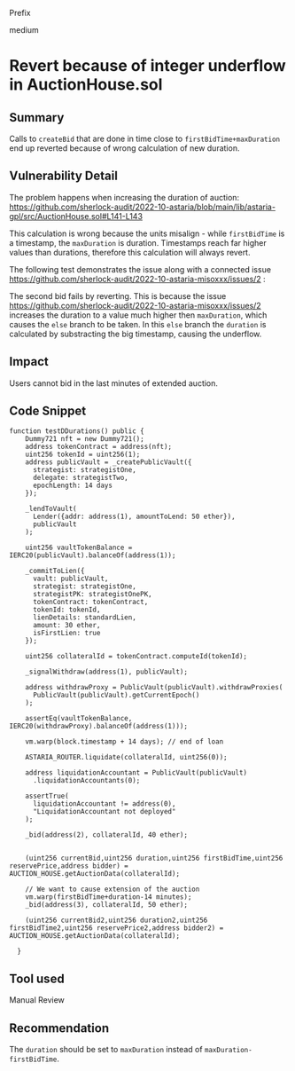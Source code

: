 Prefix

medium

# Revert because of integer underflow in AuctionHouse.sol

## Summary
Calls to `createBid` that are done in time close to `firstBidTime+maxDuration` end up reverted because of wrong calculation of new duration.

## Vulnerability Detail
The problem happens when increasing the duration of auction:
https://github.com/sherlock-audit/2022-10-astaria/blob/main/lib/astaria-gpl/src/AuctionHouse.sol#L141-L143

This calculation is wrong because the units misalign - while `firstBidTime` is a timestamp, the `maxDuration` is duration. Timestamps reach far higher values than durations, therefore this calculation will always revert.
 
The following test demonstrates the issue along with a connected issue https://github.com/sherlock-audit/2022-10-astaria-misoxxx/issues/2 :



The second bid fails by reverting. This is because the issue https://github.com/sherlock-audit/2022-10-astaria-misoxxx/issues/2 increases the duration to a value much higher then `maxDuration`, which causes the `else` branch to be taken. In this `else` branch the `duration` is calculated by substracting the big timestamp, causing the underflow.

## Impact
Users cannot bid in the last minutes of extended auction.
## Code Snippet
```solidity
function testDDurations() public {
    Dummy721 nft = new Dummy721();
    address tokenContract = address(nft);
    uint256 tokenId = uint256(1);
    address publicVault = _createPublicVault({
      strategist: strategistOne,
      delegate: strategistTwo,
      epochLength: 14 days
    });

    _lendToVault(
      Lender({addr: address(1), amountToLend: 50 ether}),
      publicVault
    );

    uint256 vaultTokenBalance = IERC20(publicVault).balanceOf(address(1));

    _commitToLien({
      vault: publicVault,
      strategist: strategistOne,
      strategistPK: strategistOnePK,
      tokenContract: tokenContract,
      tokenId: tokenId,
      lienDetails: standardLien,
      amount: 30 ether,
      isFirstLien: true
    });

    uint256 collateralId = tokenContract.computeId(tokenId);

    _signalWithdraw(address(1), publicVault);

    address withdrawProxy = PublicVault(publicVault).withdrawProxies(
      PublicVault(publicVault).getCurrentEpoch()
    );

    assertEq(vaultTokenBalance, IERC20(withdrawProxy).balanceOf(address(1)));

    vm.warp(block.timestamp + 14 days); // end of loan

    ASTARIA_ROUTER.liquidate(collateralId, uint256(0));

    address liquidationAccountant = PublicVault(publicVault)
      .liquidationAccountants(0);

    assertTrue(
      liquidationAccountant != address(0),
      "LiquidationAccountant not deployed"
    );

    _bid(address(2), collateralId, 40 ether);


    (uint256 currentBid,uint256 duration,uint256 firstBidTime,uint256 reservePrice,address bidder) = AUCTION_HOUSE.getAuctionData(collateralId);

    // We want to cause extension of the auction
    vm.warp(firstBidTime+duration-14 minutes);
    _bid(address(3), collateralId, 50 ether);

    (uint256 currentBid2,uint256 duration2,uint256 firstBidTime2,uint256 reservePrice2,address bidder2) = AUCTION_HOUSE.getAuctionData(collateralId);

  }
```
## Tool used

Manual Review

## Recommendation
The `duration` should be set to `maxDuration` instead of `maxDuration-firstBidTime`.